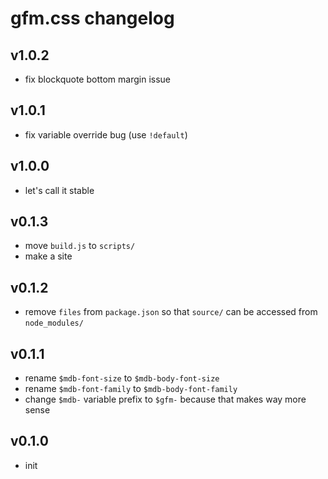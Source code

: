 # gfm.css changelog

## v1.0.2
* fix blockquote bottom margin issue

## v1.0.1
* fix variable override bug (use `!default`)

## v1.0.0
* let's call it stable

## v0.1.3
* move `build.js` to `scripts/`
* make a site

## v0.1.2
* remove `files` from `package.json` so that `source/` can be accessed from `node_modules/`

## v0.1.1
* rename `$mdb-font-size` to `$mdb-body-font-size`
* rename `$mdb-font-family` to `$mdb-body-font-family`
* change `$mdb-` variable prefix to `$gfm-` because that makes way more sense

## v0.1.0
* init
